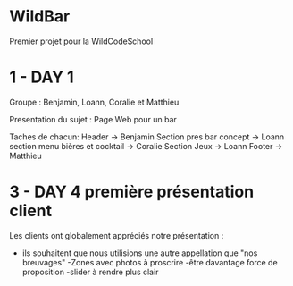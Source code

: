 # WildBar
Premier projet pour la WildCodeSchool

# 1 - DAY 1

Groupe : Benjamin, Loann, Coralie et Matthieu

Presentation du sujet : Page Web pour un bar

Taches de chacun:	Header -> Benjamin
			Section pres bar concept -> Loann
			section menu bières et cocktail -> Coralie
			Section Jeux -> Loann
			Footer -> Matthieu

# 3 - DAY 4 première présentation client

Les clients ont globalement appréciés notre présentation : 

- ils souhaitent que nous utilisions une autre appellation que "nos breuvages"
-Zones avec photos à proscrire
-être davantage force de proposition
-slider à rendre plus clair

		

		
